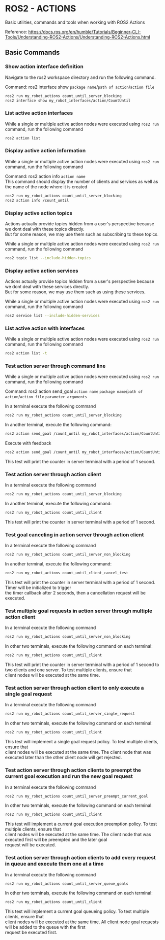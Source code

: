 # ROS2 - ACTIONS

Basic utilities, commands and tools when working with ROS2 Actions 

Reference: https://docs.ros.org/en/humble/Tutorials/Beginner-CLI-Tools/Understanding-ROS2-Actions/Understanding-ROS2-Actions.html

## Basic Commands

### Show action interface definition

Navigate to the ros2 workspace directory and run the following command.

Command: ros2 interface show `package name`/`path of action`/`action file`

```bash
ros2 run my_robot_actions count_until_server_blocking
ros2 interface show my_robot_interfaces/action/CountUntil
```
### List active action interfaces

While a single or multiple active action nodes were executed using `ros2 run` command, run the following command

```bash
ros2 action list
```
### Display active action information

While a single or multiple active action nodes were executed using `ros2 run` command, run the following command

Command: ros2 action info `action name` \
This command should display the number of clients and services as well as the name of the node where it is created

```bash
ros2 run my_robot_actions count_until_server_blocking
ros2 action info /count_until
```
### Display active action topics

Actions actually provide topics hidden from a user's perspective because we dont deal with these topics directly. \
But for some reason, we may use them such as subscribing to these topics. 

While a single or multiple active action nodes were executed using `ros2 run` command, run the following command


```bash
ros2 topic list --include-hidden-topics
```
### Display active action services

Actions actually provide topics hidden from a user's perspective because we dont deal with these services directly. \
But for some reason, we may use them such as using these services. 

While a single or multiple active action nodes were executed using `ros2 run` command, run the following command


```bash
ros2 service list --include-hidden-services
```

### List active action with interfaces

While a single or multiple active action nodes were executed using `ros2 run` command, run the following command


```bash
ros2 action list -t
```

### Test action server through command line

While a single or multiple active action nodes were executed using `ros2 run` command, run the following command

Command: ros2 action send_goal `action name` `package name`/`path of action`/`action file` `parameter arguments` 

In a terminal execute the following command

```bash
ros2 run my_robot_actions count_until_server_blocking
```

In another terminal, execute the following command:

```bash
ros2 action send_goal /count_until my_robot_interfaces/action/CountUntil "{target_number: 7, period: 1}"
```

Execute with feedback

```bash
ros2 action send_goal /count_until my_robot_interfaces/action/CountUntil "{target_number: 7, period: 1}" --feedback
```

This test will print the counter in server terminal with a period of 1 second.

### Test action server through action client

In a terminal execute the following command

```bash
ros2 run my_robot_actions count_until_server_blocking
```

In another terminal, execute the following command:

```bash
ros2 run my_robot_actions count_until_client
```

This test will print the counter in server terminal with a period of 1 second.

### Test goal canceling in action server through action client

In a terminal execute the following command

```bash
ros2 run my_robot_actions count_until_server_non_blocking
```

In another terminal, execute the following command:

```bash
ros2 run my_robot_actions count_until_client_cancel_test
```

This test will print the counter in server terminal with a period of 1 second. Timer will be initialized to trigger \
the timer callback after 2 seconds, then a cancellation request will be executed.

### Test multiple goal requests in action server through multiple action client

In a terminal execute the following command

```bash
ros2 run my_robot_actions count_until_server_non_blocking
```

In other two terminals, execute the following command on each terminal:

```bash
ros2 run my_robot_actions count_until_client
```

This test will print the counter in server terminal with a period of 1 second to two clients and one server. To test multiple clients, ensure that \
client nodes will be executed at the same time.

### Test action server through action client to only execute a single goal request

In a terminal execute the following command

```bash
ros2 run my_robot_actions count_until_server_single_request
```

In other two terminals, execute the following command on each terminal:

```bash
ros2 run my_robot_actions count_until_client
```

This test will implement a single goal request policy. To test multiple clients, ensure that \
client nodes will be executed at the same time. The client node that was executed later than the other client node will get rejected.

### Test action server through action clients to preempt the current goal execution and run the new goal request

In a terminal execute the following command

```bash
ros2 run my_robot_actions count_until_server_preempt_current_goal
```

In other two terminals, execute the following command on each terminal:

```bash
ros2 run my_robot_actions count_until_client
```

This test will implement a current goal execution preemption policy. To test multiple clients, ensure that \
client nodes will be executed at the same time. The client node that was executed first will be preempted and the later goal \
request will be executed.

### Test action server through action clients to add every request in queue and execute them one at a time

In a terminal execute the following command

```bash
ros2 run my_robot_actions count_until_server_queue_goals
```

In other two terminals, execute the following command on each terminal:

```bash
ros2 run my_robot_actions count_until_client
```

This test will implement a current goal queueing policy. To test multiple clients, ensure that \
client nodes will be executed at the same time. All client node goal requests will be added to the queue with the first \
request be executed first.